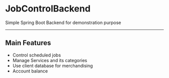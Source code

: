 # JobControlBackend
Simple Spring Boot Backend for demonstration purpose
_________________________________________________________________________________________________
## Main Features

* Control scheduled jobs
* Manage Services and its categories
* Use client database for merchandising
* Account balance
